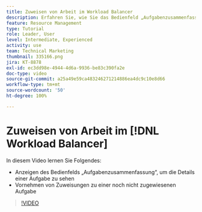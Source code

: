 ```yaml
---
title: Zuweisen von Arbeit im Workload Balancer
description: Erfahren Sie, wie Sie das Bedienfeld „Aufgabenzusammenfassung“ anzeigen und Zuweisungen zu einer noch nicht zugewiesenen Aufgabe vornehmen können.
feature: Resource Management
type: Tutorial
role: Leader, User
level: Intermediate, Experienced
activity: use
team: Technical Marketing
thumbnail: 335166.png
jira: KT-8878
exl-id: ec3dd98e-4944-4d6a-9936-be83c390fa2e
doc-type: video
source-git-commit: a25a49e59ca483246271214886ea4dc9c10e8d66
workflow-type: tm+mt
source-wordcount: '50'
ht-degree: 100%

---
```


# Zuweisen von Arbeit im [!DNL Workload Balancer]

In diesem Video lernen Sie Folgendes:

* Anzeigen des Bedienfelds „Aufgabenzusammenfassung“, um die Details einer Aufgabe zu sehen
* Vornehmen von Zuweisungen zu einer noch nicht zugewiesenen Aufgabe


>[!VIDEO](https://video.tv.adobe.com/v/335166/?quality=12&learn=on)
